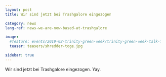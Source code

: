 ```yaml
---
layout: post
title: Wir sind jetzt bei Trashgalore eingezogen

category: news
lang-ref: news-we-are-now-based-at-trashgalore

image:
  #feature: events/2019-02-trinity-green-week/trinity-green-week-talk-feature.jpg
  teaser: teasers/shredder-toge.jpg

sidebar: true
---
```



Wir sind jetzt bei Trashgalore eingezogen. Yay.